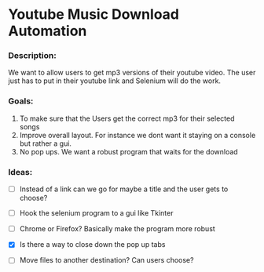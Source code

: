 # Youtube Music Download Automation

### Description:
We want to allow users to get mp3 versions of their youtube video. The user just has to put
in their youtube link and Selenium will do the work.

### Goals:
1. To make sure that the Users get the correct mp3 for their selected songs
1. Improve overall layout. For instance we dont want it staying on a console but rather a gui.
1. No pop ups. We want a robust program that waits for the download 

### Ideas:
<!-- This has to be spaced out -->
* [ ] Instead of a link can we go for maybe a title and the user gets to choose?
* [ ] Hook the selenium program to a gui like Tkinter
* [ ] Chrome or Firefox? Basically make the program more robust 
* [x] Is there a way to close down the pop up tabs
* [ ] Move files to another destination? Can users choose?
 